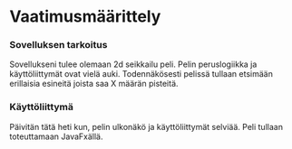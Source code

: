 # Vaatimusmäärittely

### Sovelluksen tarkoitus

Sovellukseni tulee olemaan 2d seikkailu peli. Pelin peruslogiikka ja käyttöliittymät ovat vielä auki. Todennäkösesti pelissä tullaan etsimään erillaisia esineitä joista saa X määrän pisteitä.



### Käyttöliittymä 
Päivitän tätä heti kun, pelin ulkonäkö ja käyttöliittymät selviää. Peli tullaan toteuttamaan JavaFxällä.
